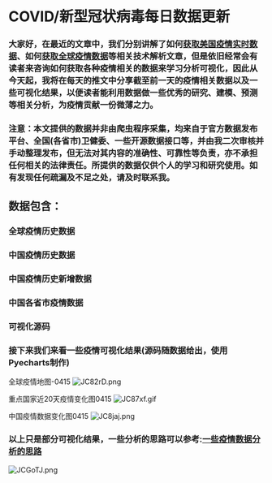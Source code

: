 # COVID/新型冠状病毒每日数据更新
### 大家好，在最近的文章中，我们分别讲解了如何[获取美国疫情实时数据](https://mp.weixin.qq.com/s/gZe1YWfT3_pDXIcxkL3l1A)、如何[获取全球疫情数据](https://mp.weixin.qq.com/s/UFg-AZ6M8rK1ujNVL2ypIg)等相关技术解析文章，但是依旧经常会有读者来咨询如何获取各种疫情相关的数据来学习分析可视化，因此从今天起，我将在每天的推文中分享截至前一天的疫情相关数据以及一些可视化结果，以便读者能利用数据做一些优秀的研究、建模、预测等相关分析，为疫情贡献一份微薄之力。

### 注意：本文提供的数据并非由爬虫程序采集，均来自于官方数据发布平台、全国(各省市)卫健委、一些开源数据接口等，并由我二次审核并手动整理发布，但无法对其内容的准确性、可靠性等负责，亦不承担任何相关的法律责任。所提供的数据仅供个人的学习和研究使用。如有发现任何疏漏及不足之处，请及时联系我。

## 数据包含：
### 全球疫情历史数据
### 中国疫情历史数据
### 中国疫情历史新增数据
### 中国各省市疫情数据
### 可视化源码

### 接下来我们来看一些疫情可视化结果(源码随数据给出，使用Pyecharts制作)
全球疫情地图-0415
![JC82rD.png](https://s1.ax1x.com/2020/04/15/JC82rD.png)

重点国家近20天疫情变化图0415
![JC87xf.gif](https://s1.ax1x.com/2020/04/15/JC87xf.gif)

中国疫情数据变化图0415
![JC8jaj.png](https://s1.ax1x.com/2020/04/15/JC8jaj.png)

### 以上只是部分可视化结果，一些分析的思路可以参考:[一些疫情数据分析的思路](https://mp.weixin.qq.com/s/Ydcy6kyrdfTrOfI7cIpYeg)
![JCGoTJ.png](https://s1.ax1x.com/2020/04/15/JCGoTJ.png)
